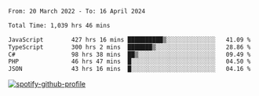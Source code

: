 <!--START_SECTION:waka-->

```txt
From: 20 March 2022 - To: 16 April 2024

Total Time: 1,039 hrs 46 mins

JavaScript        427 hrs 16 mins ██████████▒░░░░░░░░░░░░░░   41.09 %
TypeScript        300 hrs 2 mins  ███████▒░░░░░░░░░░░░░░░░░   28.86 %
C#                98 hrs 38 mins  ██▒░░░░░░░░░░░░░░░░░░░░░░   09.49 %
PHP               46 hrs 47 mins  █░░░░░░░░░░░░░░░░░░░░░░░░   04.50 %
JSON              43 hrs 16 mins  █░░░░░░░░░░░░░░░░░░░░░░░░   04.16 %
```

<!--END_SECTION:waka-->
[![spotify-github-profile](https://spotify-github-profile.vercel.app/api/view?uid=c00zprrvy9xiloa9qnco3hmng&cover_image=true&theme=novatorem&show_offline=false&background_color=121212&bar_color=53b14f&bar_color_cover=false)](https://spotify-github-profile.vercel.app/api/view?uid=c00zprrvy9xiloa9qnco3hmng&redirect=true)




